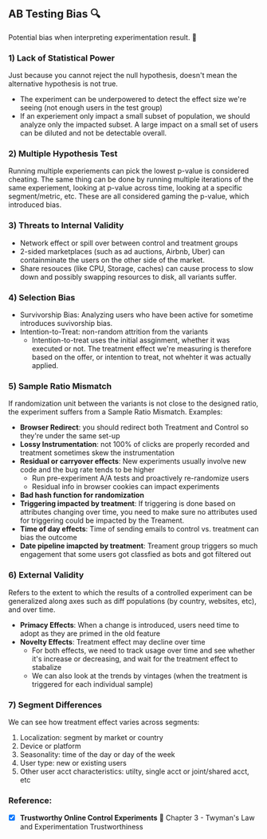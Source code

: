 ## AB Testing Bias 🔍
Potential bias when interpreting experimentation result. 🧪

### 1) Lack of Statistical Power
Just because you cannot reject the null hypothesis, doesn't mean the alternative hypothesis is not true. 
- The experiment can be underpowered to detect the effect size we're seeing (not enough users in the test group) 
- If an experiement only impact a small subset of population, we should analyze only the impacted subset. A large impact on a small set of users can be diluted and not be detectable overall.  

### 2) Multiple Hypothesis Test
Running multiple experiements can pick the lowest p-value is considered cheating. The same thing can be done by running multiple iterations of the same experiement, looking at p-value across time, looking at a specific segment/metric, etc. These are all considered gaming the p-value, which introduced bias. 

### 3) Threats to Internal Validity
- Network effect or spill over between control and treatment groups
- 2-sided marketplaces (such as ad auctions, Airbnb, Uber) can containminate the users on the other side of the market. 
- Share resouces (like CPU, Storage, caches) can cause process to slow down and possibly swapping resources to disk, all variants suffer. 

### 4) Selection Bias
- Survivorship Bias: Analyzing users who have been active for sometime introduces suvivorship bias. 
- Intention-to-Treat: non-random attrition from the variants 
  - Intention-to-treat uses the initial assginment, whether it was executed or not. The treatment effect we're measuring is therefore based on the offer, or intention to treat, not whehter it was actually applied.  

### 5) Sample Ratio Mismatch
If randomization unit between the variants is not close to the designed ratio, the experiment suffers from a Sample Ratio Mismatch. Examples:
- **Browser Redirect**: you should redirect both Treatment and Control so they're under the same set-up
- **Lossy Instrumentation**: not 100% of clicks are properly recorded and treatment sometimes skew the instrumentation 
- **Residual or carryover effects**: New experiments usually involve new code and the bug rate tends to be higher 
  - Run pre-experiment A/A tests and proactively re-randomize users 
  - Residual info in browser cookies can impact experiments   
- **Bad hash function for randomization**
- **Triggering impacted by treatment**: If triggering is done based on attributes changing over time, you need to make sure no attributes used for triggering could be impacted by the Treament. 
- **Time of day effects**: Time of sending emails to control vs. treatment can bias the outcome
- **Date pipeline imapcted by treatment**: Treament group triggers so much engagement that some users got classfied as bots and got filtered out 

### 6) External Validity
Refers to the extent to which the results of a controlled experiment can be generalized along axes such as diff populations (by country, websites, etc), and over time. 
- **Primacy Effects**: When a change is introduced, users need time to adopt as they are primed in the old feature 
- **Novelty Effects**: Treatment effect may decline over time
  - For both effects, we need to track usage over time and see whether it's increase or decreasing, and wait for the treatment effect to stabalize 
  - We can also look at the trends by vintages (when the treatment is triggered for each individual sample)

### 7) Segment Differences
We can see how treatment effect varies across segments: 
1. Localization: segment by market or country
2. Device or platform
3. Seasonality: time of the day or day of the week
4. User type: new or existing users 
5. Other user acct characteristics: utilty, single acct or joint/shared acct, etc

### Reference:
- [x] **Trustworthy Online Control Experiments** 📖 Chapter 3 - Twyman's Law and Experimentation Trustworthiness 
